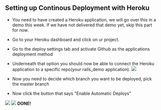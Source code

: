 ## Setting up Continous Deployment with Heroku

- You need to have created a Heroku application, we will go over this in a demo this week. If we have not delivered that demo yet, skip this part for now.

- Go to your Heroku dashboard and click on ur project.

- Go to the deploy settings tab and activate Github as the applications deployment method

- Underneath that option you should now be able to connect the Heroku application to a specific repo(your rails_demo application).
![](https://raw.githubusercontent.com/CraftAcademyLabs/ca_course/master/guides/coveralls-ci-cd/assets/11_heroku-deployment-method.png)
- Now you need to decide which branch you want to be deployed, pick the master branch

- Now click the button that says "Enable Automatic Deploys"

![](https://raw.githubusercontent.com/CraftAcademyLabs/ca_course/master/guides/coveralls-ci-cd/assets/12_heroku-automatic-deploys.png)
![](https://raw.githubusercontent.com/CraftAcademyLabs/ca_course/master/guides/coveralls-ci-cd/assets/13_heroku-auto-deploy-enabled.png)
**DONE!**